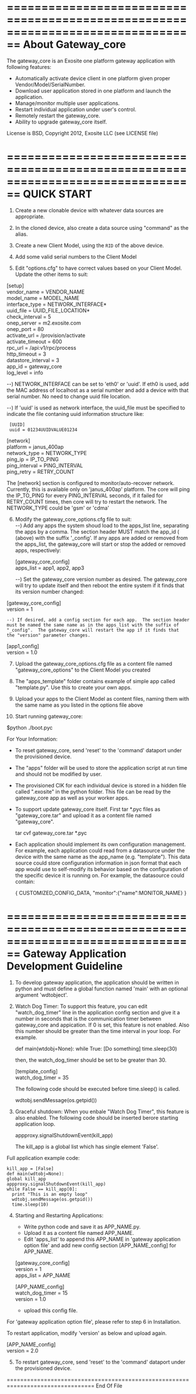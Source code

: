 ================================================================================
About Gateway_core
================================================================================

The gateway_core is an Exosite one platform gateway application with following features: 

* Automatically activate device client in one platform given proper Vendor/Model/SerialNumber.
* Download user application stored in one platform and launch the application.
* Manage/monitor multiple user applications.
* Restart individual application under user's control.
* Remotely restart the gateway_core.
* Ability to upgrade gateway_core itself.

License is BSD, Copyright 2012, Exosite LLC (see LICENSE file)

================================================================================
QUICK START
================================================================================

1. Create a new clonable device with whatever data sources are appropriate.

2. In the cloned device, also create a data source using "command" as the alias.

3. Create a new Client Model, using the `RID` of the above device.

4. Add some valid serial numbers to the Client Model

5. Edit "options.cfg" to have correct values based on your Client Model.
   Update the other items to suit:

  [setup]  
  vendor_name = VENDOR_NAME  
  model_name = MODEL_NAME  
  interface_type = NETWORK_INTERFACE*  
  uuid_file = UUID_FILE_LOCATION*  
  check_interval = 5  
  onep_server = m2.exosite.com  
  onep_port = 80  
  activate_url = /provision/activate  
  activate_timeout = 600  
  rpc_url = /api:v1/rpc/process  
  http_timeout = 3  
  datastore_interval = 3  
  app_id = gateway_core  
  log_level = info  
  
  --) NETWORK_INTERFACE can be set to 'eth0' or 'uuid'. If eth0 is used,
      add the MAC address of localhost as a serial number and add a device with
      that serial number. No need to change uuid file location.

  --) If 'uuid' is used as network interface, the uuid_file must be specified to
      indicate the file contaning uuid information structure like:

     [UUID]  
     uuid = 01234UUIDVALUE01234

  [network]  
  platform = janus_400ap  
  network_type = NETWORK_TYPE  
  ping_ip = IP_TO_PING  
  ping_interval = PING_INTERVAL  
  ping_retry = RETRY_COUNT  

  The [network] section is configured to monitor/auto-recover network.
  Currently, this is available only on 'janus_400ap' platform. The core
  will ping the IP_TO_PING for every PING_INTERVAL seconds, if it failed
  for RETRY_COUNT times, then core will try to restart the network.
  The NETWORK_TYPE could be 'gsm' or 'cdma'

6. Modify the gateway_core_options.cfg file to suit:  
    --) Add any apps the system shoud load to the apps_list line, separating
    the apps by a comma.  The section header MUST match the app_id (
    (above) with the suffix '_config'.  If any apps are added or removed
    from the apps_list, the gateway_core will start or stop the added
    or removed apps, respectively:

   [gateway_core_config]  
   apps_list = app1, app2, app3

    --) Set the gateway_core version number as desired.  The gateway_core
    will try to update itself and then reboot the entire system if it
    finds that its version number changed:

  [gateway_core_config]  
  version = 1

    --) If desired, add a config section for each app.  The section header
    must be named the same name as in the apps_list with the suffix of
    "_config".  The gateway_core will restart the app if it finds that
    the "version" parameter changes.

  [app1_config]  
  version = 1.0


7. Upload the gateway_core_options.cfg file as a content file named
   "gateway_core_options" to the Client Model you created

8. The "apps_template" folder contains example of simple app called
   "template.py".  Use this to create your own apps.

9. Upload your apps to the Client Model as content files, naming them
   with the same name as you listed in the options file above

10. Start running gateway_core:

   $python ./boot.pyc

For Your Information:  
* To reset gateway_core, send 'reset' to the 'command' dataport under the
  provisioned device.

* The "apps" folder will be used to store the application script at run time
  and should not be modified by user.

* The provisioned CIK for each individual device is stored in a hidden
  file called ".exosite" in the python folder.  This file can be read
  by the gateway_core app as well as your worker apps.

* To support update gateway_core itself. First tar *.pyc files as
  "gateway_core.tar" and upload it as a content file named "gateway_core".

    tar cvf gateway_core.tar *.pyc

* Each application should implement its own configuration management.
  For example, each application could read from a datasource under
  the device with the same name as the app_name (e.g. "template").
  This data source could store configuration information in json
  format that each app would use to self-modify its behavior based
  on the configuration of the specific device it is running on.  For
  example, the datasource could contain:

  {
    CUSTOMIZED_CONFIG_DATA,
    "monitor":{"name":MONITOR_NAME}
  }


================================================================================
Gateway Application Development Guideline
================================================================================

1) To develop gateway application, the application should be written in python
   and must define a global function named 'main' with an optional argument
   'wdtobject'.

2) Watch Dog Timer:
   To support this feature, you can edit "watch_dog_timer" line in the application
   config section and give it a number in seconds that is the communication timer
   between gateway_core and appication. If 0 is set, this feature is not enabled.
   Also this number should be greater than the time interval in your loop.
   For example.

     def main(wtdobj=None):
     while True:
       [Do something]
       time.sleep(30)

   then, the watch_dog_timer should be set to be greater than 30.

   [template_config]  
   watch_dog_timer = 35

   The following code should be executed before time.sleep() is called.

    wdtobj.sendMessage(os.getpid())

3) Graceful shutdown:
   When you enbale "Watch Dog Timer", this feature is also enabled. The following
   code should be inserted berore starting application loop.

    appproxy.signalShutdownEvent(kill_app)

   The kill_app is a global list which has single element 'False'.

  Full application example code:

    kill_app = [False]
    def main(wdtobj=None):
    global kill_app
    appproxy.signalShutdownEvent(kill_app)
    while False == kill_app[0]:
      print "This is an empty loop"
      wdtobj.sendMessage(os.getpid())
      time.sleep(10)

4) Starting and Restarting Applications:  
   * Write python code and save it as APP_NAME.py.  
   * Upload it as a content file named APP_NAME.  
   * Edit 'apps_list' to append this APP_NAME in 'gateway application option file'
     and add new config section [APP_NAME_config] for APP_NAME.
       
    [gateway_core_config]  
    version = 1  
    apps_list = APP_NAME

    [APP_NAME_config]  
    watch_dog_timer = 15  
    version = 1.0
  
   * upload this config file.  

  For 'gateway application option file', please refer to step 6 in Installation.

  To restart application, modify 'version' as below and upload again.

  [APP_NAME_config]  
  version = 2.0

5) To restart gateway_core, send 'reset' to the 'command' dataport under the
   provisioned device.

================================================================================
End Of File

